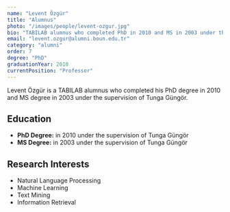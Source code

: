 ```yaml
---
name: "Levent Özgür"
title: "Alumnus"
photo: "/images/people/levent-ozgur.jpg"
bio: "TABILAB alumnus who completed PhD in 2010 and MS in 2003 under the supervision of Tunga Güngör."
email: "levent.ozgur@alumni.boun.edu.tr"
category: "alumni"
order: 7
degree: "PhD"
graduationYear: 2010
currentPosition: "Professor"
---
```


Levent Özgür is a TABILAB alumnus who completed his PhD degree in 2010 and MS degree in 2003 under the supervision of Tunga Güngör.

## Education

- **PhD Degree:** in 2010 under the supervision of Tunga Güngör
- **MS Degree:** in 2003 under the supervision of Tunga Güngör

## Research Interests

- Natural Language Processing
- Machine Learning
- Text Mining
- Information Retrieval 